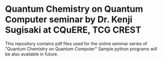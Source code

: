 # Quantum Chemistry on Quantum Computer seminar by Dr. Kenji Sugisaki at CQuERE, TCG CREST

This repository contains pdf files used for the online seminar series of "Quantum Chemistry on Quantum Computer"
Sample python programs will be also available in future. 
